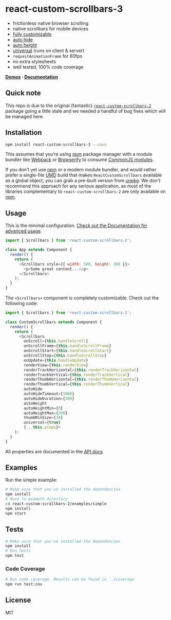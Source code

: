 react-custom-scrollbars-3
=========================

[//]: # ([![npm]&#40;https://img.shields.io/badge/npm-react--custom--scrollbars--2-brightgreen.svg?style=flat-square&#41;]&#40;&#41;)

[//]: # ([![npm version]&#40;https://img.shields.io/npm/v/react-custom-scrollbars-2.svg?style=flat-square&#41;]&#40;https://www.npmjs.com/package/react-custom-scrollbars-2&#41;)

[//]: # ([![npm downloads]&#40;https://img.shields.io/npm/dm/react-custom-scrollbars-2.svg?style=flat-square&#41;]&#40;https://www.npmjs.com/package/react-custom-scrollbars-2&#41;)

* frictionless native browser scrolling
* native scrollbars for mobile devices
* [fully customizable](https://github.com/RobPethick/react-custom-scrollbars-2/blob/master/docs/customization.md)
* [auto hide](https://github.com/RobPethick/react-custom-scrollbars-2/blob/master/docs/usage.md#auto-hide)
* [auto height](https://github.com/RobPethick/react-custom-scrollbars-2/blob/master/docs/usage.md#auto-height)
* [universal](https://github.com/RobPethick/react-custom-scrollbars-2/blob/master/docs/usage.md#universal-rendering) (runs on client & server)
* `requestAnimationFrame` for 60fps
* no extra stylesheets
* well tested, 100% code coverage

**[Demos](https://robpethick.github.io/react-custom-scrollbars-2/) · [Documentation](https://github.com/RobPethick/react-custom-scrollbars-2/tree/master/docs)**

## Quick note
This repo is due to the original (fantastic) [`react-custom-scrollbars-2`](https://www.npmjs.com/package/react-custom-scrollbars-2) package going a little stale and we needed a handful of bug fixes which will be managed here.

## Installation
```bash
npm install react-custom-scrollbars-3 --save
```

This assumes that you’re using [npm](http://npmjs.com/) package manager with a module bundler like [Webpack](http://webpack.github.io) or [Browserify](http://browserify.org/) to consume [CommonJS modules](http://webpack.github.io/docs/commonjs.html).

If you don’t yet use [npm](http://npmjs.com/) or a modern module bundler, and would rather prefer a single-file [UMD](https://github.com/umdjs/umd) build that makes `ReactCustomScrollbars` available as a global object, you can grab a pre-built version from [unpkg](https://unpkg.com/react-custom-scrollbars-2@4.3.0/dist/react-custom-scrollbars.js). We *don’t* recommend this approach for any serious application, as most of the libraries complementary to `react-custom-scrollbars-2` are only available on [npm](http://npmjs.com/).

## Usage

This is the minimal configuration. [Check out the Documentation for advanced usage](https://github.com/RobPethick/react-custom-scrollbars-2/tree/master/docs).

```javascript
import { Scrollbars } from 'react-custom-scrollbars-2';

class App extends Component {
  render() {
    return (
      <Scrollbars style={{ width: 500, height: 300 }}>
        <p>Some great content...</p>
      </Scrollbars>
    );
  }
}
```

The `<Scrollbars>` component is completely customizable. Check out the following code:

```javascript
import { Scrollbars } from 'react-custom-scrollbars-2';

class CustomScrollbars extends Component {
  render() {
    return (
      <Scrollbars
        onScroll={this.handleScroll}
        onScrollFrame={this.handleScrollFrame}
        onScrollStart={this.handleScrollStart}
        onScrollStop={this.handleScrollStop}
        onUpdate={this.handleUpdate}
        renderView={this.renderView}
        renderTrackHorizontal={this.renderTrackHorizontal}
        renderTrackVertical={this.renderTrackVertical}
        renderThumbHorizontal={this.renderThumbHorizontal}
        renderThumbVertical={this.renderThumbVertical}
        autoHide
        autoHideTimeout={1000}
        autoHideDuration={200}
        autoHeight
        autoHeightMin={0}
        autoHeightMax={200}
        thumbMinSize={30}
        universal={true}
        {...this.props}>
    );
  }
}
```

All properties are documented in the [API docs](https://github.com/RobPethick/react-custom-scrollbars-2/blob/master/docs/API.md)

## Examples

Run the simple example:
```bash
# Make sure that you've installed the dependencies
npm install
# Move to example directory
cd react-custom-scrollbars-2/examples/simple
npm install
npm start
```

## Tests
```bash
# Make sure that you've installed the dependencies
npm install
# Run tests
npm test
```

### Code Coverage
```bash
# Run code coverage. Results can be found in `./coverage`
npm run test:cov
```


## License

MIT
